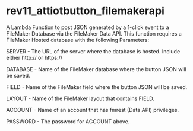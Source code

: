 # rev11_attiotbutton_filemakerapi
A Lambda Function to post JSON generated by a 1-click event to a FileMaker Database via the FileMaker Data API.  This function requires a FileMaker Hosted database with the following Parameters:

SERVER - The URL of the server where the database is hosted. Include either http:// or https://

DATABASE - Name of the FileMaker database where the button JSON will be saved.

FIELD - Name of the FileMaker field where the button JSON will be saved.

LAYOUT - Name of the FileMaker layout that contains FIELD.

ACCOUNT - Name of an account that has fmrest (Data API) privileges.

PASSWORD - The password for ACCOUNT above.

